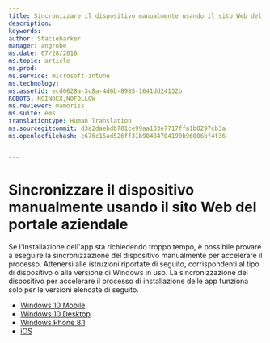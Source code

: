 ```yaml
---
title: Sincronizzare il dispositivo manualmente usando il sito Web del portale aziendale | Microsoft Intune
description: 
keywords: 
author: Staciebarker
manager: angrobe
ms.date: 07/28/2016
ms.topic: article
ms.prod: 
ms.service: microsoft-intune
ms.technology: 
ms.assetid: ecd0628a-3c8a-4d6b-8985-1641dd24132b
ROBOTS: NOINDEX,NOFOLLOW
ms.reviewer: mamoriss
ms.suite: ems
translationtype: Human Translation
ms.sourcegitcommit: d3a2daebdb781ce99aa103e7717ffa1b0297cb3a
ms.openlocfilehash: c676c15ad526ff31b98484704190b96006bf4f36


---
```



# Sincronizzare il dispositivo manualmente usando il sito Web del portale aziendale

Se l'installazione dell'app sta richiedendo troppo tempo, è possibile provare a eseguire la sincronizzazione del dispositivo manualmente per accelerare il processo. Attenersi alle istruzioni riportate di seguito, corrispondenti al tipo di dispositivo o alla versione di Windows in uso. La sincronizzazione del dispositivo per accelerare il processo di installazione delle app funziona solo per le versioni elencate di seguito.

* [Windows 10 Mobile](sync-your-device-manually-windows.md#windows-10-mobile)
* [Windows 10 Desktop](sync-your-device-manually-windows.md#windows-10-desktop)
* [Windows Phone 8.1](sync-your-device-manually-windows.md#windows-phone-8-1)
* [iOS](sync-your-device-manually-ios.md)



<!--HONumber=Aug16_HO4-->


